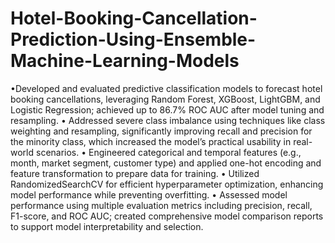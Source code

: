 # Hotel-Booking-Cancellation-Prediction-Using-Ensemble-Machine-Learning-Models

•Developed and evaluated predictive classification models to forecast hotel booking cancellations, leveraging
Random Forest, XGBoost, LightGBM, and Logistic Regression; achieved up to 86.7% ROC AUC
after model tuning and resampling.
• Addressed severe class imbalance using techniques like class weighting and resampling, significantly
improving recall and precision for the minority class, which increased the model’s practical usability in
real-world scenarios.
• Engineered categorical and temporal features (e.g., month, market segment, customer type) and applied
one-hot encoding and feature transformation to prepare data for training.
• Utilized RandomizedSearchCV for efficient hyperparameter optimization, enhancing model performance
while preventing overfitting.
• Assessed model performance using multiple evaluation metrics including precision, recall, F1-score, and
ROC AUC; created comprehensive model comparison reports to support model interpretability and
selection.
